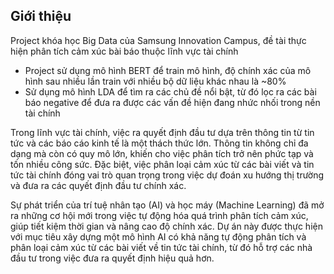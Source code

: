 ## Giới thiệu
Project khóa học Big Data của Samsung Innovation Campus, đề tài thực hiện phân tích cảm xúc bài báo thuộc lĩnh vực tài chính
- Project sử dụng mô hình BERT để train mô hình, độ chính xác của mô hình sau nhiều lần train với nhiều bộ dữ liệu khác nhau là ~80%
- Sử dụng mô hình LDA để tìm ra các chủ đề nổi bật, từ đó lọc ra các bài báo negative để đưa ra được các vấn đề hiện đang nhức nhối trong nền tài chính

Trong lĩnh vực tài chính, việc ra quyết định đầu tư dựa trên thông tin từ tin tức và các báo cáo kinh tế là một thách thức lớn. Thông tin không chỉ đa dạng mà còn có quy mô lớn, khiến cho việc phân tích trở nên phức tạp và tốn nhiều công sức. Đặc biệt, việc phân loại cảm xúc từ các bài viết và tin tức tài chính đóng vai trò quan trọng trong việc dự đoán xu hướng thị trường và đưa ra các quyết định đầu tư chính xác.

Sự phát triển của trí tuệ nhân tạo (AI) và học máy (Machine Learning) đã mở ra những cơ hội mới trong việc tự động hóa quá trình phân tích cảm xúc, giúp tiết kiệm thời gian và nâng cao độ chính xác. Dự án này được thực hiện với mục tiêu xây dựng một mô hình AI có khả năng tự động phân tích và phân loại cảm xúc từ các bài viết về tin tức tài chính, từ đó hỗ trợ các nhà đầu tư trong việc đưa ra quyết định hiệu quả hơn.
